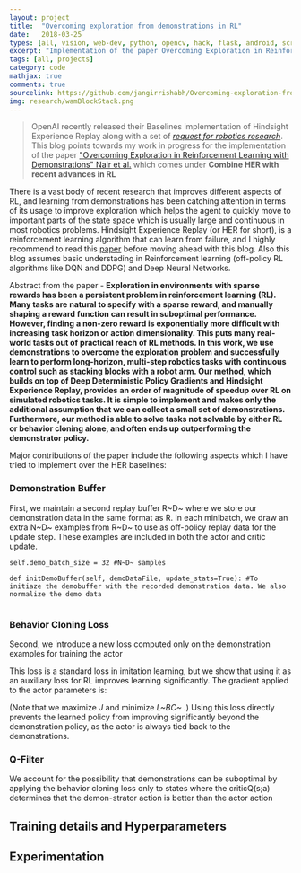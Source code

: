 ```yaml
---
layout: project
title:  "Overcoming exploration from demonstrations in RL"
date:   2018-03-25
types: [all, vision, web-dev, python, opencv, hack, flask, android, scrapy, mongodb]
excerpt: "Implementation of the paper Overcoming Exploration in Reinforcement Learning with Demonstrations Nair et al. over the HER baselines from OpenAI"
tags: [all, projects]
category: code
mathjax: true
comments: true
sourcelink: https://github.com/jangirrishabh/Overcoming-exploration-from-demos
img: research/wamBlockStack.png
---
```




> OpenAI recently released their Baselines implementation of Hindsight Experience Replay along with a set of [_request for robotics research_](https://blog.openai.com/ingredients-for-robotics-research/). This blog points towards my work in progress for the implementation of the paper ["Overcoming Exploration in Reinforcement Learning with Demonstrations" Nair et al.](https://arxiv.org/pdf/1709.10089.pdf) which comes under **Combine HER with recent advances in RL** 

There is a vast body of recent research that improves different aspects of RL, and learning from demonstrations has been catching attention in terms of its usage to improve exploration which helps the agent to quickly move to important parts of the state space which is usually large and continuous in most robotics problems. Hindsight Experience Replay (or HER for short), is a reinforcement learning algorithm that can learn from failure, and I highly recommend to read this [paper](https://arxiv.org/abs/1707.01495) before moving ahead with this blog. Also this blog assumes basic understading in Reinforcement learning (off-policy RL algorithms like DQN and DDPG) and Deep Neural Networks.

Abstract from the paper - **Exploration in environments with sparse rewards has been a persistent problem in reinforcement learning (RL). Many tasks are natural to specify with a sparse reward, and manually shaping a reward function can result in suboptimal performance. However, finding a non-zero reward is exponentially more difficult with increasing task horizon or action dimensionality. This puts many real-world tasks out of practical reach of RL methods. In this work, we use demonstrations to overcome the exploration problem and successfully learn to perform long-horizon, multi-step robotics tasks with continuous control such as stacking blocks with a robot arm. Our method, which builds on top of Deep Deterministic Policy Gradients and Hindsight Experience Replay, provides an order of magnitude of speedup over RL on simulated robotics tasks. It is simple to implement and makes only the additional assumption that we can collect a small set of demonstrations. Furthermore, our method is able to solve tasks not solvable by either RL or behavior cloning alone, and often ends up outperforming the demonstrator policy.**

Major contributions of the paper include the following aspects which I have tried to implement over the HER baselines:

### Demonstration Buffer
First, we maintain a second replay buffer R~D~ where we store our demonstration data in the same format as R. In each minibatch, we draw an extra N~D~ examples from R~D~ to use as off-policy replay data  for the update step. These examples are included in both the actor and critic update.
```
self.demo_batch_size = 32 #N~D~ samples

def initDemoBuffer(self, demoDataFile, update_stats=True): #To initiaze the demobuffer with the recorded demonstration data. We also normalize the demo data
        
```


### Behavior Cloning Loss 
Second, we introduce a new loss computed only on the demonstration examples for training the actor

This loss is a standard loss in imitation learning, but we show that using it as an  auxiliary loss for RL improves learning significantly. The gradient applied to the actor parameters is:

(Note  that  we  maximize _J_ and  minimize _L~BC~_ .) Using this loss directly prevents the learned policy from improving significantly beyond the demonstration policy, as the actor is always tied back to the demonstrations.


### Q-Filter
We account for the possibility that demonstrations can be suboptimal  by  applying  the  behavior  cloning  loss  only  to states  where  the  criticQ(s;a) determines  that  the  demon-strator action is better than the actor action


## Training details and Hyperparameters


## Experimentation